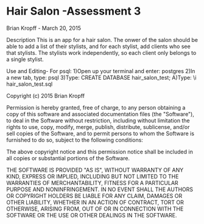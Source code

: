 # Hair Salon -Assessment 3
Brian Kropff - March 20, 2015

Description
This is an app for a hair salon. The onwer of the salon should be able to add a list of their stylists, and for each stylist, add clients who see that stylists. The stylists work independently, so each client only belongs to a single stylist.

Use and Editing-
For psql:
1)Open up your terminal and enter: postgres
2)In a new tab, type: psql
3)Type: CREATE DATABASE hair_salon_test;
A)Type: \i hair_salon_test.sql






Copyright (c) 2015 Brian Kropff

Permission is hereby granted, free of charge, to any person obtaining a copy
of this software and associated documentation files (the "Software"), to deal
in the Software without restriction, including without limitation the rights
to use, copy, modify, merge, publish, distribute, sublicense, and/or sell
copies of the Software, and to permit persons to whom the Software is
furnished to do so, subject to the following conditions:

The above copyright notice and this permission notice shall be included in
all copies or substantial portions of the Software.

THE SOFTWARE IS PROVIDED "AS IS", WITHOUT WARRANTY OF ANY KIND, EXPRESS OR
IMPLIED, INCLUDING BUT NOT LIMITED TO THE WARRANTIES OF MERCHANTABILITY,
FITNESS FOR A PARTICULAR PURPOSE AND NONINFRINGEMENT. IN NO EVENT SHALL THE
AUTHORS OR COPYRIGHT HOLDERS BE LIABLE FOR ANY CLAIM, DAMAGES OR OTHER
LIABILITY, WHETHER IN AN ACTION OF CONTRACT, TORT OR OTHERWISE, ARISING FROM,
OUT OF OR IN CONNECTION WITH THE SOFTWARE OR THE USE OR OTHER DEALINGS IN
THE SOFTWARE.
